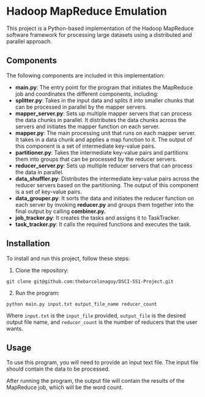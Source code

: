 # Hadoop MapReduce Emulation

This project is a Python-based implementation of the Hadoop MapReduce software framework for processing large datasets using a distributed and parallel approach.

## Components

The following components are included in this implementation:

- **main.py**: The entry point for the program that initiates the MapReduce job and coordinates the different components, including:
- **splitter.py**: Takes in the input data and splits it into smaller chunks that can be processed in parallel by the mapper servers.
- **mapper_server.py**: Sets up multiple mapper servers that can process the data chunks in parallel. It distributes the data chunks across the servers and initiates the mapper function on each server. 
- **mapper.py**: The main processing unit that runs on each mapper server. It takes in a data chunk and applies a map function to it. The output of this component is a set of intermediate key-value pairs.
- **partitioner.py**: Takes the intermediate key-value pairs and partitions them into groups that can be processed by the reducer servers.
- **reducer_server.py**: Sets up multiple reducer servers that can process the data in parallel.
- **data_shuffler.py**: Distributes the intermediate key-value pairs across the reducer servers based on the partitioning. The output of this component is a set of key-value pairs.
- **data_grouper.py**: It sorts the data and initiates the reducer function on each server by invoking **reducer.py** and groups them together into the final output by calling **combiner.py.** 
- **job_tracker.py**: It creates the tasks and assigns it to TaskTracker.
- **task_tracker.py**: It calls the required functions and executes the task.


## Installation

To install and run this project, follow these steps:

1. Clone the repository:

`git clone git@github.com:thebarcelonaguy/DSCI-551-Project.git`

2. Run the program:

`python main.py input.txt output_file_name reducer_count`

Where `input.txt` is the `input_file` provided, `output_file` is the desired output file name, and `reducer_count` is the number of reducers that the user wants.

## Usage

To use this program, you will need to provide an input text file. The input file should contain the data to be processed.

After running the program, the output file will contain the results of the MapReduce job, which will be the word count.



